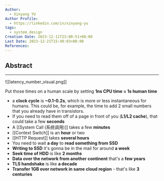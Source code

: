 ```yaml
---
Author:
  - Xinyang YU
Author Profile:
  - https://linkedin.com/in/xinyang-yu
tags:
  - system_design
Creation Date: 2023-12-11T23:00:51+08:00
Last Date: 2023-12-21T15:40:03+08:00
References:
---
```

## Abstract
---
![[latency_number_visual.png]]

Put those times on a human scale by setting **1ns CPU time = 1s human time**
- a **clock cycle** is **~0.1-0.2s**, which is more or less instantaneous for humans. This could be, for example, the time to add 2 small numbers that you already have in transistors.
- If you need to read them off of a page in front of you (**L1/L2 cache**), that could take a few **seconds**
- A [[System Call (系统调用)]] takes a few **minutes**
- [[Context Switch]] is an **hour** or two
- [[HTTP Request]] takes **several hours**
- You need to wait **a day** to **read something from SSD**
- **Writing to SSD** it's gonna be in the mail for around **a week**
- **Seek time of HDD** is like **2 months**
- **Data over the network from another continent** that's a **few years**
- **TLS handshake** is like **a decade**
- **Transfer 1GB over network in same cloud region** - that's like **3 centuries**